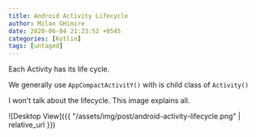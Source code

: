 ```yaml
---
title: Android Activity Lifecycle
author: Milan GHimire
date: 2020-06-04 21:23:52 +0545
categories: [Kotlin]
tags: [untaged]
---
```


Each Activity has its life cycle.

We generally use `AppCompactActivitY()` with is child class of `Activity()`

I won't talk about the lifecycle. This image explains all.

![Desktop View]({{ "/assets/img/post/android-activity-lifecycle.png" | relative_url }})